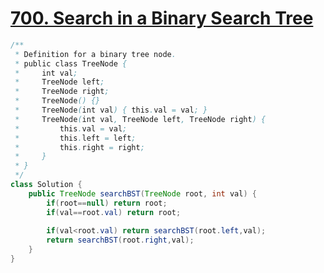 # [**700. Search in a Binary Search Tree**](https://leetcode.com/problems/search-in-a-binary-search-tree/)

```java
/**
 * Definition for a binary tree node.
 * public class TreeNode {
 *     int val;
 *     TreeNode left;
 *     TreeNode right;
 *     TreeNode() {}
 *     TreeNode(int val) { this.val = val; }
 *     TreeNode(int val, TreeNode left, TreeNode right) {
 *         this.val = val;
 *         this.left = left;
 *         this.right = right;
 *     }
 * }
 */
class Solution {
    public TreeNode searchBST(TreeNode root, int val) {
        if(root==null) return root;
        if(val==root.val) return root;
        
        if(val<root.val) return searchBST(root.left,val);
        return searchBST(root.right,val);
    }
}
```